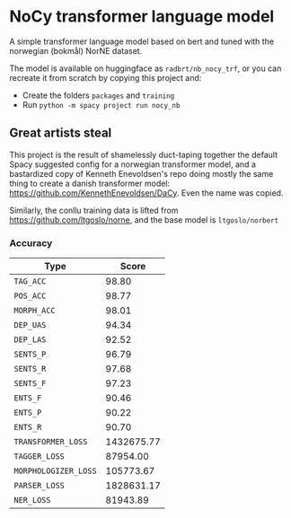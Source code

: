 # NoCy transformer language model

A simple transformer language model based on bert and tuned with the norwegian (bokmål) NorNE dataset.

The model is available on huggingface as `radbrt/nb_nocy_trf`, or you can recreate it from scratch by copying this project and:
- Create the folders `packages` and `training`
- Run `python -m spacy project run nocy_nb`

## Great artists steal

This project is the result of shamelessly duct-taping together the default Spacy suggested config for a norwegian transformer model, and a bastardized copy of Kenneth Enevoldsen's repo doing mostly the same thing to create a danish transformer model: https://github.com/KennethEnevoldsen/DaCy. Even the name was copied.

Similarly, the conllu training data is lifted from https://github.com/ltgoslo/norne, and the base model is `ltgoslo/norbert`


### Accuracy

| Type | Score |
| --- | --- |
| `TAG_ACC` | 98.80 |
| `POS_ACC` | 98.77 |
| `MORPH_ACC` | 98.01 |
| `DEP_UAS` | 94.34 |
| `DEP_LAS` | 92.52 |
| `SENTS_P` | 96.79 |
| `SENTS_R` | 97.68 |
| `SENTS_F` | 97.23 |
| `ENTS_F` | 90.46 |
| `ENTS_P` | 90.22 |
| `ENTS_R` | 90.70 |
| `TRANSFORMER_LOSS` | 1432675.77 |
| `TAGGER_LOSS` | 87954.00 |
| `MORPHOLOGIZER_LOSS` | 105773.67 |
| `PARSER_LOSS` | 1828631.17 |
| `NER_LOSS` | 81943.89 |
